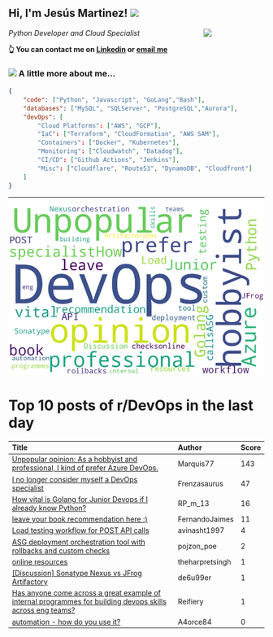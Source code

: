 <!--
**jmartinezl/jmartinezl** is a ✨ _special_ ✨ repository because its `README.md` (this file) appears on your GitHub profile.

Here are some ideas to get you started:

- 🔭 I’m currently working on ...
- 🌱 I’m currently learning ...
- 👯 I’m looking to collaborate on ...
- 🤔 I’m looking for help with ...
- 💬 Ask me about ...
- 📫 How to reach me: ...
- 😄 Pronouns: ...
- ⚡ Fun fact: ...
-->

<h2>Hi, I'm Jesús Martinez! <img src="https://media.giphy.com/media/WUlplcMpOCEmTGBtBW/giphy.gif" width="30"> </h2>
<img align='right' src="https://media.giphy.com/media/NytMLKyiaIh6VH9SPm/giphy.gif" width="120">
<p><em>Python Developer and Cloud Specialist
</em></p>

**👆 You can contact me on [Linkedin](https://www.linkedin.com/in/jes%C3%BAs-martinez-2b7b10104/) or [email me](mailto:jesus.mtz.lorenzo@gmail.com)**

### <img src="https://media.giphy.com/media/VgCDAzcKvsR6OM0uWg/giphy.gif" width="50"> A little more about me...  

```json
{
    "code": ["Python", "Javascript", "GoLang","Bash"],
    "databases": ["MySQL", "SQLServer", "PostgreSQL","Aurora"],
    "devOps": [
        "Cloud Platforms": ["AWS", "GCP"],
        "IaC": ["Terraform", "CloudFormation", "AWS SAM"],
        "Containers": ["Docker", "Kubernetes"],
        "Monitoring": ["Cloudwatch", "Datadog"],
        "CI/CD": ["Github Actions", "Jenkins"],
        "Misc": ["Cloudflare", "Route53", "DynamoDB", "Cloudfront"]
    ]
}
```
---

![Wordcloud](./cloud.png)

# Top 10 posts of r/DevOps in the last day

| Title | Author | Score |
|:---|:---|:---|
| [Unpopular opinion: As a hobbyist and professional, I kind of prefer Azure DevOps.](https://www.reddit.com/r/devops/comments/wbylex/unpopular_opinion_as_a_hobbyist_and_professional/) | Marquis77 | 143 |
| [I no longer consider myself a DevOps specialist](https://www.reddit.com/r/devops/comments/wccmol/i_no_longer_consider_myself_a_devops_specialist/) | Frenzasaurus | 47 |
| [How vital is Golang for Junior Devops if I already know Python?](https://www.reddit.com/r/devops/comments/wc4k0s/how_vital_is_golang_for_junior_devops_if_i/) | RP_m_13 | 16 |
| [leave your book recommendation here :)](https://www.reddit.com/r/devops/comments/wcb8hw/leave_your_book_recommendation_here/) | FernandoJaimes | 11 |
| [Load testing workflow for POST API calls](https://www.reddit.com/r/devops/comments/wck7zm/load_testing_workflow_for_post_api_calls/) | avinasht1997 | 4 |
| [ASG deployment orchestration tool with rollbacks and custom checks](https://www.reddit.com/r/devops/comments/wc4drj/asg_deployment_orchestration_tool_with_rollbacks/) | pojzon_poe | 2 |
| [online resources](https://www.reddit.com/r/devops/comments/wcizbf/online_resources/) | theharpretsingh | 1 |
| [[Discussion] Sonatype Nexus vs JFrog Artifactory](https://www.reddit.com/r/devops/comments/wc7yir/discussion_sonatype_nexus_vs_jfrog_artifactory/) | de6u99er | 1 |
| [Has anyone come across a great example of internal programmes for building devops skills across eng teams?](https://www.reddit.com/r/devops/comments/wc8m6g/has_anyone_come_across_a_great_example_of/) | Reifiery | 1 |
| [automation - how do you use it?](https://www.reddit.com/r/devops/comments/wc7v0w/automation_how_do_you_use_it/) | A4orce84 | 0 |
